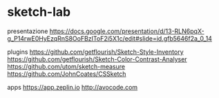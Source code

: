 # sketch-lab

presentazione
https://docs.google.com/presentation/d/13-RLN6pqX-g_P14rwE0HyEzqRnS8OoFBzIToF2i5X1c/edit#slide=id.gfb5646f2a_0_14

plugins
https://github.com/getflourish/Sketch-Style-Inventory
https://github.com/getflourish/Sketch-Color-Contrast-Analyser
https://github.com/utom/sketch-measure
https://github.com/JohnCoates/CSSketch

apps
https://app.zeplin.io
http://avocode.com